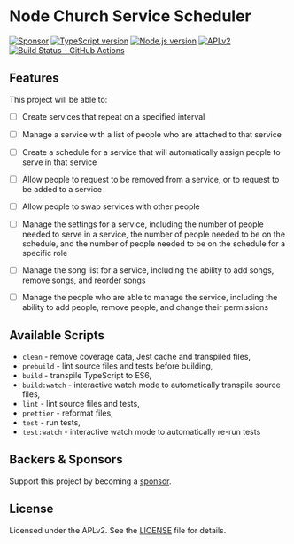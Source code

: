 # Node Church Service Scheduler

[![Sponsor][sponsor-badge]][sponsor]
[![TypeScript version][ts-badge]][typescript-5-0]
[![Node.js version][nodejs-badge]][nodejs]
[![APLv2][license-badge]][license]
[![Build Status - GitHub Actions][gha-badge]][gha-ci]

## Features
This project will be able to:
- [ ] Create services that repeat on a specified interval
- [ ] Manage a service with a list of people who are attached to that service
- [ ] Create a schedule for a service that will automatically assign people to serve in that service
- [ ] Allow people to request to be removed from a service, or to request to be added to a service
- [ ] Allow people to swap services with other people
- [ ] Manage the settings for a service, including the number of people needed to serve in a service, the number of people needed to be on the schedule, and the number of people needed to be on the schedule for a specific role
- [ ] Manage the song list for a service, including the ability to add songs, remove songs, and reorder songs
- [ ] Manage the people who are able to manage the service, including the ability to add people, remove people, and change their permissions


## Available Scripts

- `clean` - remove coverage data, Jest cache and transpiled files,
- `prebuild` - lint source files and tests before building,
- `build` - transpile TypeScript to ES6,
- `build:watch` - interactive watch mode to automatically transpile source files,
- `lint` - lint source files and tests,
- `prettier` - reformat files,
- `test` - run tests,
- `test:watch` - interactive watch mode to automatically re-run tests

## Backers & Sponsors

Support this project by becoming a [sponsor][sponsor].

## License

Licensed under the APLv2. See the [LICENSE](https://github.com/seangjr/node-church-scheduler/blob/main/LICENSE) file for details.

[ts-badge]: https://img.shields.io/badge/TypeScript-5.0-blue.svg
[nodejs-badge]: https://img.shields.io/badge/Node.js->=%2018.12-blue.svg
[nodejs]: https://nodejs.org/dist/latest-v18.x/docs/api/
[gha-badge]: https://github.com/jsynowiec/node-typescript-boilerplate/actions/workflows/nodejs.yml/badge.svg
[gha-ci]: https://github.com/jsynowiec/node-typescript-boilerplate/actions/workflows/nodejs.yml
[typescript]: https://www.typescriptlang.org/
[typescript-5-0]: https://devblogs.microsoft.com/typescript/announcing-typescript-5-0/
[license-badge]: https://img.shields.io/badge/license-APLv2-blue.svg
[license]: https://github.com/jsynowiec/node-typescript-boilerplate/blob/main/LICENSE
[sponsor-badge]: https://img.shields.io/badge/♥-Sponsor-fc0fb5.svg
[sponsor]: https://github.com/sponsors/seangjr
[jest]: https://facebook.github.io/jest/
[eslint]: https://github.com/eslint/eslint
[wiki-js-tests]: https://github.com/jsynowiec/node-typescript-boilerplate/wiki/Unit-tests-in-plain-JavaScript
[prettier]: https://prettier.io
[volta]: https://volta.sh
[volta-getting-started]: https://docs.volta.sh/guide/getting-started
[volta-tomdale]: https://twitter.com/tomdale/status/1162017336699838467?s=20
[gh-actions]: https://github.com/features/actions
[repo-template-action]: https://github.com/jsynowiec/node-typescript-boilerplate/generate
[esm]: https://developer.mozilla.org/en-US/docs/Web/JavaScript/Guide/Modules
[sindresorhus-esm]: https://gist.github.com/sindresorhus/a39789f98801d908bbc7ff3ecc99d99c
[nodejs-esm]: https://nodejs.org/docs/latest-v16.x/api/esm.html
[ts47-esm]: https://devblogs.microsoft.com/typescript/announcing-typescript-5-0/#esm-nodejs
[editorconfig]: https://editorconfig.org
